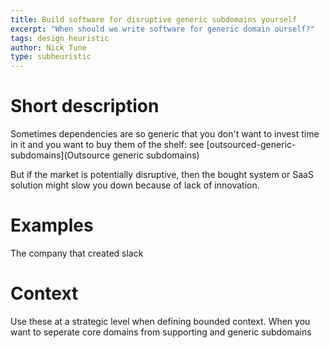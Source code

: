 ```yaml
---
title: Build software for disruptive generic subdomains yourself
excerpt: "When should we write software for generic domain ourself?"
tags: design heuristic
author: Nick Tune
type: subheuristic
---
```


# Short description

Sometimes dependencies are so generic that you don't want to invest time in it and you want to buy them of the shelf: see [outsourced-generic-subdomains](Outsource generic subdomains)

But if the market is potentially disruptive, then the bought system or SaaS solution might slow you down because of lack of innovation.

# Examples

The company that created slack

# Context

Use these at a strategic level when defining bounded context. When you want to seperate core domains from supporting and generic subdomains
